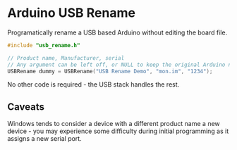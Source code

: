 # Arduino USB Rename

Programatically rename a USB based Arduino without editing the board file.

```cpp
#include "usb_rename.h"

// Product name, Manufacturer, serial
// Any argument can be left off, or NULL to keep the original Arduino name
USBRename dummy = USBRename("USB Rename Demo", "mon.im", "1234");
```

No other code is required - the USB stack handles the rest.

## Caveats
Windows tends to consider a device with a different product name a new device -
you may experience some difficulty during initial programming as it assigns
a new serial port.
